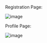 

Registration Page:

![image](https://user-images.githubusercontent.com/74296490/144612012-2893d5ec-ba14-4b06-ba7b-ac75bc427702.png)






Profile Page:

![image](https://user-images.githubusercontent.com/74296490/144612209-1ab9b8e0-6daa-42f0-99b7-790c5dd6e225.png)


